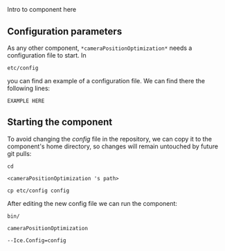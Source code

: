 ```
```
#
``` cameraPositionOptimization
```
Intro to component here


## Configuration parameters
As any other component,
``` *cameraPositionOptimization* ```
needs a configuration file to start. In

    etc/config

you can find an example of a configuration file. We can find there the following lines:

    EXAMPLE HERE


## Starting the component
To avoid changing the *config* file in the repository, we can copy it to the component's home directory, so changes will remain untouched by future git pulls:

    cd

``` <cameraPositionOptimization 's path> ```

    cp etc/config config

After editing the new config file we can run the component:

    bin/

```cameraPositionOptimization ```

    --Ice.Config=config
